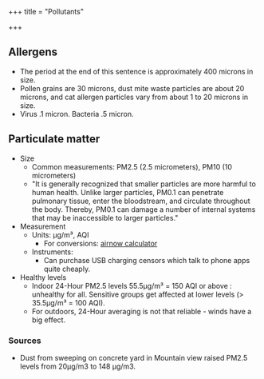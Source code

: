 +++
title = "Pollutants"

+++
## Allergens
- The period at the end of this sentence is approximately 400 microns in size. 
- Pollen grains are 30 microns, dust mite waste particles are about 20 microns, and cat allergen particles vary from about 1 to 20 microns in size.
- Virus .1 micron. Bacteria .5 micron.

## Particulate matter
- Size
  - Common measurements: PM2.5 (2.5 micrometers), PM10 (10 micrometers)
  - "It is generally recognized that smaller particles are more harmful to human health. Unlike larger particles, PM0.1 can penetrate pulmonary tissue, enter the bloodstream, and circulate throughout the body. Thereby, PM0.1 can damage a number of internal systems that may be inaccessible to larger particles."
- Measurement
  - Units: μg/m³, AQI
    - For conversions: [airnow calculator](https://airnow.gov/index.cfm?action=airnow.calculator)
  - Instruments:
    - Can purchase USB charging censors which talk to phone apps quite cheaply.
- Healthy levels
  - Indoor 24-Hour PM2.5 levels 55.5μg/m³ = 150 AQI or above : unhealthy for all. Sensitive groups get affected at lower levels (> 35.5μg/m³ = 100 AQI).
  - For outdoors, 24-Hour averaging is not that reliable - winds have a big effect.

### Sources
- Dust from sweeping on concrete yard in Mountain view raised PM2.5 levels from 20μg/m3 to 148 μg/m3. 